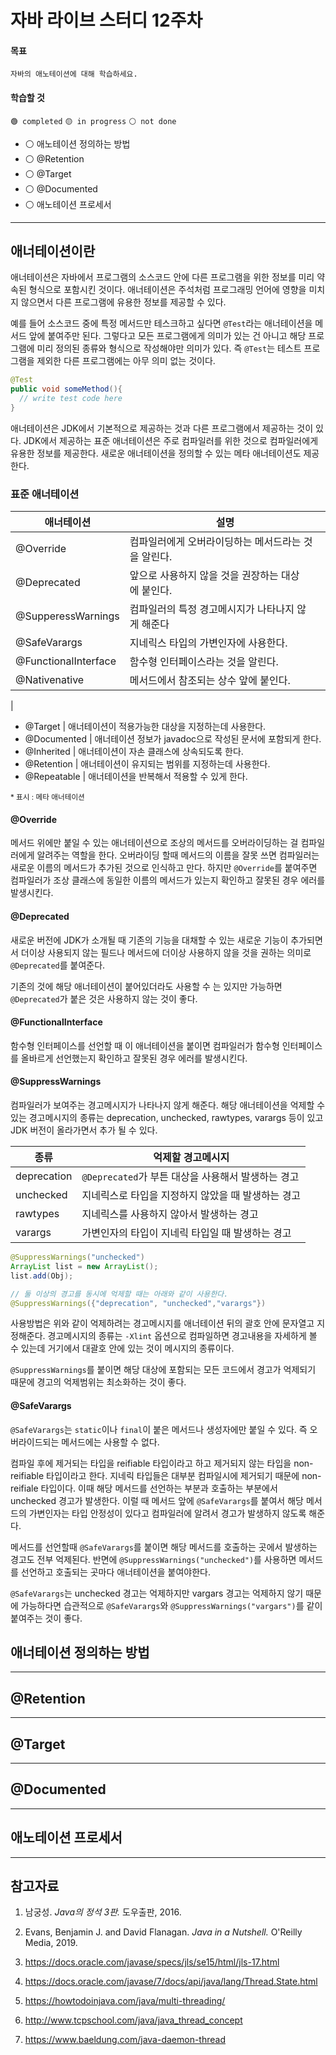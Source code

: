 # 자바 라이브 스터디 12주차

#### 목표

```
자바의 애노테이션에 대해 학습하세요.
```

#### 학습할 것

`🟢 completed` `🟡 in progress` `⚪ not done`

- ⚪ 애노테이션 정의하는 방법
- ⚪ @Retention
- ⚪ @Target
- ⚪ @Documented
- ⚪ 애노테이션 프로세서

---

## 애너테이션이란

애너테이션은 자바에서 프로그램의 소스코드 안에 다른 프로그램을 위한 정보를 미리 약속된 형식으로 포함시킨 것이다. 애너테이션은 주석처럼 프로그래밍 언어에 영향을 미치지 않으면서 다른 프로그램에 유용한 정보를 제공할 수 있다. 

예를 들어 소스코드 중에 특정 메서드만 테스크하고 싶다면 `@Test`라는 애너테이션을 메서드 앞에 붙여주만 된다. 그렇다고 모든 프로그램에게 의미가 있는 건 아니고 해당 프로그램에 미리 정의된 종류와 형식으로 작성해야만 의미가 있다. 즉 `@Test`는 테스트 프로그램을 제외한 다른 프로그램에는 아무 의미 없는 것이다.

```java
@Test
public void someMethod(){
  // write test code here
}
```

애너테이션은 JDK에서 기본적으로 제공하는 것과 다른 프로그램에서 제공하는 것이 있다. JDK에서 제공하는 표준 애너테이션은 주로 컴파일러를 위한 것으로 컴파일러에게 유용한 정보를 제공한다. 새로운 애너테이션을 정의할 수 있는 메타 애너테이션도 제공한다.

### 표준 애너테이션

애너테이션 | 설명
---|---
@Override | 컴파일러에게 오버라이딩하는 메서드라는 것을 알린다.
@Deprecated | 앞으로 사용하지 않을 것을 권장하는 대상에 붙인다.
@SupperessWarnings | 컴파일러의 특정 경고메시지가 나타나지 않게 해준다
@SafeVarargs | 지네릭스 타입의 가변인자에 사용한다.
@FunctionalInterface | 함수형 인터페이스라는 것을 알린다.
@Nativenative | 메서드에서 참조되는 상수 앞에 붙인다.
 | 
* @Target | 애너테이션이 적용가능한 대상을 지정하는데 사용한다.
* @Documented | 애너테이션 정보가 javadoc으로 작성된 문서에 포함되게 한다.
* @Inherited | 애너테이션이 자손 클래스에 상속되도록 한다.
* @Retention | 애너테이션이 유지되는 범위를 지정하는데 사용한다.
* @Repeatable | 애너테이션을 반복해서 적용할 수 있게 한다.

<small>* 표시 : 메타 애너테이션</small> 

#### @Override

메서드 위에만 붙일 수 있는 애너테이션으로 조상의 메서드를 오버라이딩하는 걸 컴파일러에게 알려주는 역할을 한다. 오버라이딩 할때 메서드의 이름을 잘못 쓰면 컴파일러는 새로운 이름의 메서드가 추가된 것으로 인식하고 만다. 하지만 `@Override`를 붙여주면 컴파일러가 조상 클래스에 동일한 이름의 메서드가 있는지 확인하고 잘못된 경우 에러를 발생시킨다.

#### @Deprecated

새로운 버전에 JDK가 소개될 때 기존의 기능을 대채할 수 있는 새로운 기능이 추가되면서 더이상 사용되지 않는 필드나 메서드에 더이상 사용하지 않을 것을 권하는 의미로 `@Deprecated`를 붙여준다. 

기존의 것에 해당 애너테이션이 붙어있더라도 사용할 수 는 있지만 가능하면 `@Deprecated`가 붙은 것은 사용하지 않는 것이 좋다. 

#### @FunctionalInterface

함수형 인터페이스를 선언할 때 이 애너테이션을 붙이면 컴파일러가 함수형 인터페이스를 올바르게 선언했는지 확인하고 잘못된 경우 에러를 발생시킨다.

#### @SuppressWarnings

컴파일러가 보여주는 경고메시지가 나타나지 않게 해준다. 해당 애너테이션을 억제할 수 있는 경고메시지의 종류는 deprecation, unchecked, rawtypes, varargs 등이 있고 JDK 버전이 올라가면서 추가 될 수 있다. 

종류 | 억제할 경고메시지
---|---
deprecation | `@Deprecated`가 부튼 대상을 사용해서 발생하는 경고
unchecked | 지네릭스로 타입을 지정하지 않았을 때 발생하는 경고
rawtypes | 지네릭스를 사용하지 않아서 발생하는 경고
varargs | 가변인자의 타입이 지네릭 타입일 때 발생하는 경고

```java
@SuppressWarnings("unchecked")
ArrayList list = new ArrayList();
list.add(Obj);

// 둘 이상의 경고를 동시에 억제할 때는 아래와 같이 사용한다.
@SuppressWarnings({"deprecation", "unchecked","varargs"})
```

사용방법은 위와 같이 억제하려는 경고메시지를 애너테이션 뒤의 괄호 안에 문자열고 지정해준다. 경고메시지의 종류는 `-Xlint` 옵션으로 컴파일하면 경고내용을 자세하게 볼 수 있는데 거기에서 대괄호 안에 있는 것이 메시지의 종류이다. 

`@SuppressWarnings`를 붙이면 해당 대상에 포함되는 모든 코드에서 경고가 억제되기 때문에 경고의 억제범위는 최소화하는 것이 좋다.

#### @SafeVarargs

`@SafeVarargs`는 `static`이나 `final`이 붙은 메서드나 생성자에만 붙일 수 있다. 즉 오버라이드되는 메서드에는 사용할 수 없다.

컴파일 후에 제거되는 타입을 reifiable 타입이라고 하고 제거되지 않는 타입을 non-reifiable 타입이라고 한다. 지네릭 타입들은 대부분 컴파일시에 제거되기 때문에 non-reifiale 타입이다. 이때 해당 메서드를 선언하는 부분과 호출하는 부분에서 unchecked 경고가 발생한다. 이럴 때 메서드 앞에 `@SafeVarargs`를 붙여서 해당 메서드의 가변인자는 타입 안정성이 있다고 컴파일러에 알려서 경고가 발생하지 않도록 해준다.

메서드를 선언할때 `@SafeVarargs`를 붙이면 해당 메서드를 호출하는 곳에서 발생하는 경고도 전부 억제된다. 반면에 `@SuppressWarnings("unchecked")`를 사용하면 메서드를 선언하고 호출되는 곳마다 애너테이션을 붙여야한다.

`@SafeVarargs`는 unchecked 경고는 억제하지만 vargars 경고는 억제하지 않기 때문에 가능하다면 습관적으로 `@SafeVarargs`와 `@SuppressWarnings("vargars")`를 같이 붙여주는 것이 좋다.

## 애너테이션 정의하는 방법



---

## @Retention



---

## @Target



---

## @Documented



---

## 애노테이션 프로세서



---

## 참고자료

1. 남궁성. *Java의 정석 3판.* 도우출판, 2016.

2. Evans, Benjamin J. and David Flanagan. *Java in a Nutshell.* O'Reilly Media, 2019.

3. https://docs.oracle.com/javase/specs/jls/se15/html/jls-17.html

4. https://docs.oracle.com/javase/7/docs/api/java/lang/Thread.State.html

5. https://howtodoinjava.com/java/multi-threading/

6. http://www.tcpschool.com/java/java_thread_concept

7. https://www.baeldung.com/java-daemon-thread
